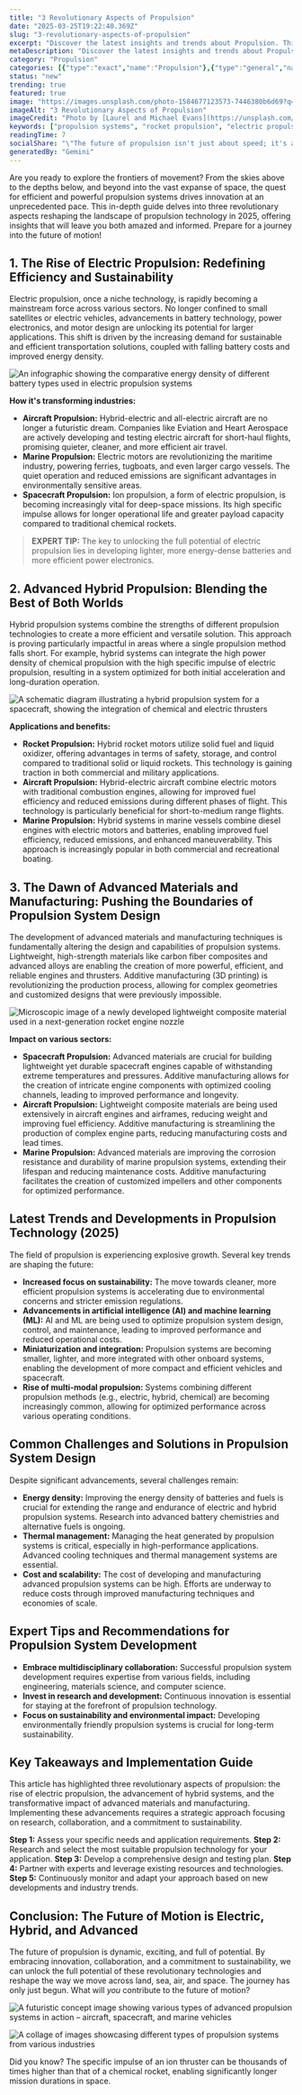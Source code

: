 ```yaml
---
title: "3 Revolutionary Aspects of Propulsion"
date: "2025-03-25T19:22:40.369Z"
slug: "3-revolutionary-aspects-of-propulsion"
excerpt: "Discover the latest insights and trends about Propulsion. This comprehensive guide covers everything you need to know about Propulsion in 2025."
metaDescription: "Discover the latest insights and trends about Propulsion. This comprehensive guide covers everything you need to know about Propulsion in 2025."
category: "Propulsion"
categories: [{"type":"exact","name":"Propulsion"},{"type":"general","name":"Engineering"},{"type":"medium","name":"Mechanical Engineering"},{"type":"specific","name":"Rocket Science"},{"type":"niche","name":"Solid Rocket Motors"}]
status: "new"
trending: true
featured: true
image: "https://images.unsplash.com/photo-1584677123573-7446380b6d69?q=85&w=1200&fit=max&fm=webp&auto=compress"
imageAlt: "3 Revolutionary Aspects of Propulsion"
imageCredit: "Photo by [Laurel and Michael Evans](https://unsplash.com/@laurelmike) on Unsplash"
keywords: ["propulsion systems", "rocket propulsion", "electric propulsion", "propulsion technology", "aircraft propulsion", "marine propulsion", "types of propulsion", "best propulsion system", "spacecraft propulsion systems", "propulsion system design"]
readingTime: 7
socialShare: "\"The future of propulsion isn't just about speed; it's about sustainability, efficiency, and pushing the boundaries of what's possible.  Prepare for a revolution in motion!\""
generatedBy: "Gemini"
---
```




Are you ready to explore the frontiers of movement?  From the skies above to the depths below, and beyond into the vast expanse of space, the quest for efficient and powerful propulsion systems drives innovation at an unprecedented pace.  This in-depth guide delves into three revolutionary aspects reshaping the landscape of propulsion technology in 2025, offering insights that will leave you both amazed and informed.  Prepare for a journey into the future of motion!

## 1. The Rise of Electric Propulsion:  Redefining Efficiency and Sustainability

Electric propulsion, once a niche technology, is rapidly becoming a mainstream force across various sectors.  No longer confined to small satellites or electric vehicles, advancements in battery technology, power electronics, and motor design are unlocking its potential for larger applications.  This shift is driven by the increasing demand for sustainable and efficient transportation solutions, coupled with falling battery costs and improved energy density.

![An infographic showing the comparative energy density of different battery types used in electric propulsion systems](https://images.unsplash.com/photo-1592318348310-f31b61a931c8?q=85&w=1200&fit=max&fm=webp&auto=compress)

**How it's transforming industries:**

* **Aircraft Propulsion:**  Hybrid-electric and all-electric aircraft are no longer a futuristic dream. Companies like Eviation and Heart Aerospace are actively developing and testing electric aircraft for short-haul flights, promising quieter, cleaner, and more efficient air travel.
* **Marine Propulsion:**  Electric motors are revolutionizing the maritime industry, powering ferries, tugboats, and even larger cargo vessels.  The quiet operation and reduced emissions are significant advantages in environmentally sensitive areas.
* **Spacecraft Propulsion:**  Ion propulsion, a form of electric propulsion, is becoming increasingly vital for deep-space missions. Its high specific impulse allows for longer operational life and greater payload capacity compared to traditional chemical rockets.

> **EXPERT TIP:**  The key to unlocking the full potential of electric propulsion lies in developing lighter, more energy-dense batteries and more efficient power electronics.

## 2. Advanced Hybrid Propulsion:  Blending the Best of Both Worlds

Hybrid propulsion systems combine the strengths of different propulsion technologies to create a more efficient and versatile solution.  This approach is proving particularly impactful in areas where a single propulsion method falls short.  For example, hybrid systems can integrate the high power density of chemical propulsion with the high specific impulse of electric propulsion, resulting in a system optimized for both initial acceleration and long-duration operation.

![A schematic diagram illustrating a hybrid propulsion system for a spacecraft, showing the integration of chemical and electric thrusters](https://images.unsplash.com/photo-1738681350514-b8c02e4f92cc?q=85&w=1200&fit=max&fm=webp&auto=compress)

**Applications and benefits:**

* **Rocket Propulsion:**  Hybrid rocket motors utilize solid fuel and liquid oxidizer, offering advantages in terms of safety, storage, and control compared to traditional solid or liquid rockets.  This technology is gaining traction in both commercial and military applications.
* **Aircraft Propulsion:**  Hybrid-electric aircraft combine electric motors with traditional combustion engines, allowing for improved fuel efficiency and reduced emissions during different phases of flight.  This technology is particularly beneficial for short-to-medium range flights.
* **Marine Propulsion:**  Hybrid systems in marine vessels combine diesel engines with electric motors and batteries, enabling improved fuel efficiency, reduced emissions, and enhanced maneuverability.  This approach is increasingly popular in both commercial and recreational boating.

## 3.  The Dawn of Advanced Materials and Manufacturing:  Pushing the Boundaries of Propulsion System Design

The development of advanced materials and manufacturing techniques is fundamentally altering the design and capabilities of propulsion systems.  Lightweight, high-strength materials like carbon fiber composites and advanced alloys are enabling the creation of more powerful, efficient, and reliable engines and thrusters.  Additive manufacturing (3D printing) is revolutionizing the production process, allowing for complex geometries and customized designs that were previously impossible.

![Microscopic image of a newly developed lightweight composite material used in a next-generation rocket engine nozzle](https://images.unsplash.com/photo-1718037324508-c2a0a889d6db?q=85&w=1200&fit=max&fm=webp&auto=compress)

**Impact on various sectors:**

* **Spacecraft Propulsion:**  Advanced materials are crucial for building lightweight yet durable spacecraft engines capable of withstanding extreme temperatures and pressures.  Additive manufacturing allows for the creation of intricate engine components with optimized cooling channels, leading to improved performance and longevity.
* **Aircraft Propulsion:**  Lightweight composite materials are being used extensively in aircraft engines and airframes, reducing weight and improving fuel efficiency.  Additive manufacturing is streamlining the production of complex engine parts, reducing manufacturing costs and lead times.
* **Marine Propulsion:**  Advanced materials are improving the corrosion resistance and durability of marine propulsion systems, extending their lifespan and reducing maintenance costs.  Additive manufacturing facilitates the creation of customized impellers and other components for optimized performance.

## Latest Trends and Developments in Propulsion Technology (2025)

The field of propulsion is experiencing explosive growth.  Several key trends are shaping the future:

* **Increased focus on sustainability:**  The move towards cleaner, more efficient propulsion systems is accelerating due to environmental concerns and stricter emission regulations.
* **Advancements in artificial intelligence (AI) and machine learning (ML):**  AI and ML are being used to optimize propulsion system design, control, and maintenance, leading to improved performance and reduced operational costs.
* **Miniaturization and integration:**  Propulsion systems are becoming smaller, lighter, and more integrated with other onboard systems, enabling the development of more compact and efficient vehicles and spacecraft.
* **Rise of multi-modal propulsion:**  Systems combining different propulsion methods (e.g., electric, hybrid, chemical) are becoming increasingly common, allowing for optimized performance across various operating conditions.

## Common Challenges and Solutions in Propulsion System Design

Despite significant advancements, several challenges remain:

* **Energy density:**  Improving the energy density of batteries and fuels is crucial for extending the range and endurance of electric and hybrid propulsion systems.  Research into advanced battery chemistries and alternative fuels is ongoing.
* **Thermal management:**  Managing the heat generated by propulsion systems is critical, especially in high-performance applications.  Advanced cooling techniques and thermal management systems are essential.
* **Cost and scalability:**  The cost of developing and manufacturing advanced propulsion systems can be high.  Efforts are underway to reduce costs through improved manufacturing techniques and economies of scale.

## Expert Tips and Recommendations for Propulsion System Development

* **Embrace multidisciplinary collaboration:**  Successful propulsion system development requires expertise from various fields, including engineering, materials science, and computer science.
* **Invest in research and development:**  Continuous innovation is essential for staying at the forefront of propulsion technology.
* **Focus on sustainability and environmental impact:**  Developing environmentally friendly propulsion systems is crucial for long-term sustainability.

## Key Takeaways and Implementation Guide

This article has highlighted three revolutionary aspects of propulsion: the rise of electric propulsion, the advancement of hybrid systems, and the transformative impact of advanced materials and manufacturing. Implementing these advancements requires a strategic approach focusing on research, collaboration, and a commitment to sustainability.

**Step 1:** Assess your specific needs and application requirements.
**Step 2:** Research and select the most suitable propulsion technology for your application.
**Step 3:** Develop a comprehensive design and testing plan.
**Step 4:** Partner with experts and leverage existing resources and technologies.
**Step 5:**  Continuously monitor and adapt your approach based on new developments and industry trends.

## Conclusion:  The Future of Motion is Electric, Hybrid, and Advanced

The future of propulsion is dynamic, exciting, and full of potential.  By embracing innovation, collaboration, and a commitment to sustainability, we can unlock the full potential of these revolutionary technologies and reshape the way we move across land, sea, air, and space.  The journey has only just begun.  What will *you* contribute to the future of motion?

![A futuristic concept image showing various types of advanced propulsion systems in action – aircraft, spacecraft, and marine vehicles](https://images.unsplash.com/photo-1584677123573-7446380b6d69?q=85&w=1200&fit=max&fm=webp&auto=compress)

![A collage of images showcasing different types of propulsion systems from various industries](https://images.unsplash.com/photo-1584677123777-742161156eb7?q=85&w=1200&fit=max&fm=webp&auto=compress)

Did you know?  The specific impulse of an ion thruster can be thousands of times higher than that of a chemical rocket, enabling significantly longer mission durations in space.
